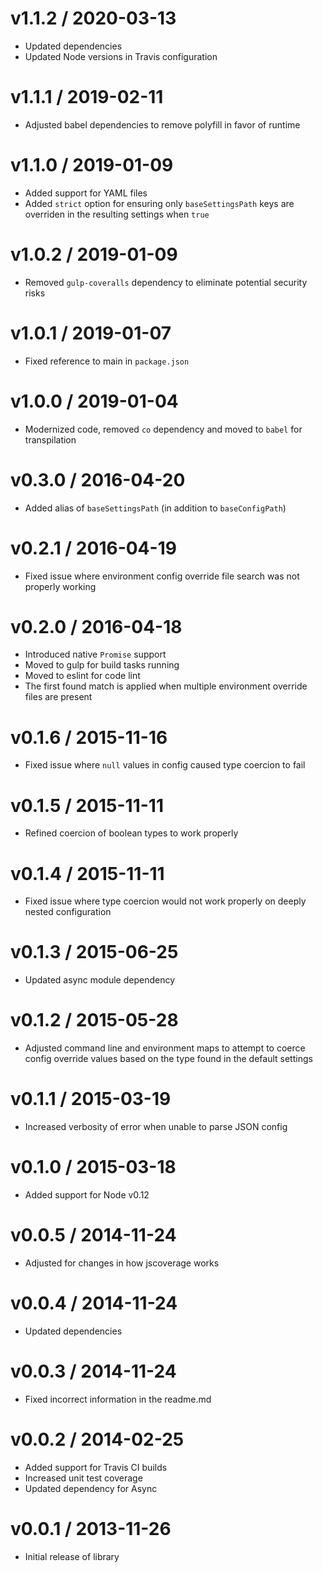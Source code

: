 # v1.1.2 / 2020-03-13

* Updated dependencies
* Updated Node versions in Travis configuration

# v1.1.1 / 2019-02-11

* Adjusted babel dependencies to remove polyfill in favor of runtime

# v1.1.0 / 2019-01-09

* Added support for YAML files
* Added `strict` option for ensuring only `baseSettingsPath` keys are overriden in the resulting settings when `true`

# v1.0.2 / 2019-01-09

* Removed `gulp-coveralls` dependency to eliminate potential security risks

# v1.0.1 / 2019-01-07

* Fixed reference to main in `package.json`

# v1.0.0 / 2019-01-04

* Modernized code, removed `co` dependency and moved to `babel` for transpilation

# v0.3.0 / 2016-04-20

* Added alias of `baseSettingsPath` (in addition to `baseConfigPath`)

# v0.2.1 / 2016-04-19

* Fixed issue where environment config override file search was not properly working

# v0.2.0 / 2016-04-18

* Introduced native `Promise` support
* Moved to gulp for build tasks running
* Moved to eslint for code lint
* The first found match is applied when multiple environment override files are present

# v0.1.6 / 2015-11-16

* Fixed issue where `null` values in config caused type coercion to fail

# v0.1.5 / 2015-11-11

* Refined coercion of boolean types to work properly

# v0.1.4 / 2015-11-11

* Fixed issue where type coercion would not work properly on deeply nested configuration

# v0.1.3 / 2015-06-25

* Updated async module dependency

# v0.1.2 / 2015-05-28

* Adjusted command line and environment maps to attempt to coerce config override values based on the type found in the default settings

# v0.1.1 / 2015-03-19

* Increased verbosity of error when unable to parse JSON config

# v0.1.0 / 2015-03-18

* Added support for Node v0.12

# v0.0.5 / 2014-11-24

* Adjusted for changes in how jscoverage works

# v0.0.4 / 2014-11-24

* Updated dependencies

# v0.0.3 / 2014-11-24

* Fixed incorrect information in the readme.md

# v0.0.2 / 2014-02-25

* Added support for Travis CI builds
* Increased unit test coverage
* Updated dependency for Async

# v0.0.1 / 2013-11-26

* Initial release of library
